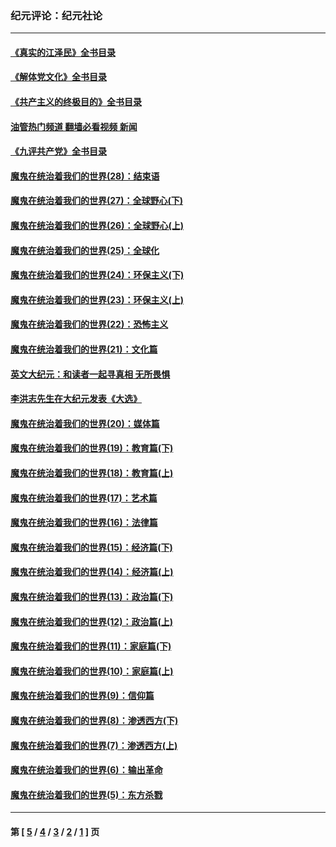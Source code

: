 ### 纪元评论：纪元社论
---
#### [《真实的江泽民》全书目录](../../pages/nsc422/n13721399.md?06230330) 
#### [《解体党文化》全书目录](../../pages/nsc422/n13721157.md?06230330) 
#### [《共产主义的终极目的》全书目录](../../pages/nsc422/n13721048.md?06230330) 
#### [油管热门频道 翻墙必看视频 新闻](ok?06230330)
#### [《九评共产党》全书目录](../../pages/nsc422/n13708085.md?06230330) 
#### [魔鬼在统治着我们的世界(28)：结束语](../../pages/nsc422/n10936246.md?06230330) 
#### [魔鬼在统治着我们的世界(27)：全球野心(下)](../../pages/nsc422/n10928319.md?06230330) 
#### [魔鬼在统治着我们的世界(26)：全球野心(上)](../../pages/nsc422/n10900318.md?06230330) 
#### [魔鬼在统治着我们的世界(25)：全球化](../../pages/nsc422/n10788205.md?06230330) 
#### [魔鬼在统治着我们的世界(24)：环保主义(下)](../../pages/nsc422/n10695307.md?06230330) 
#### [魔鬼在统治着我们的世界(23)：环保主义(上)](../../pages/nsc422/n10688613.md?06230330) 
#### [魔鬼在统治着我们的世界(22)：恐怖主义](../../pages/nsc422/n10614727.md?06230330) 
#### [魔鬼在统治着我们的世界(21)：文化篇](../../pages/nsc422/n10597706.md?06230330) 
#### [英文大纪元：和读者一起寻真相 无所畏惧](../../pages/nsc422/n12542027.md?06230330) 
#### [李洪志先生在大纪元发表《大选》](../../pages/nsc422/n12534746.md?06230330) 
#### [魔鬼在统治着我们的世界(20)：媒体篇](../../pages/nsc422/n10586579.md?06230330) 
#### [魔鬼在统治着我们的世界(19)：教育篇(下)](../../pages/nsc422/n10564808.md?06230330) 
#### [魔鬼在统治着我们的世界(18)：教育篇(上)](../../pages/nsc422/n10526970.md?06230330) 
#### [魔鬼在统治着我们的世界(17)：艺术篇](../../pages/nsc422/n10499093.md?06230330) 
#### [魔鬼在统治着我们的世界(16)：法律篇](../../pages/nsc422/n10485969.md?06230330) 
#### [魔鬼在统治着我们的世界(15)：经济篇(下)](../../pages/nsc422/n10469975.md?06230330) 
#### [魔鬼在统治着我们的世界(14)：经济篇(上)](../../pages/nsc422/n10457370.md?06230330) 
#### [魔鬼在统治着我们的世界(13)：政治篇(下)](../../pages/nsc422/n10448270.md?06230330) 
#### [魔鬼在统治着我们的世界(12)：政治篇(上)](../../pages/nsc422/n10444576.md?06230330) 
#### [魔鬼在统治着我们的世界(11)：家庭篇(下)](../../pages/nsc422/n10440961.md?06230330) 
#### [魔鬼在统治着我们的世界(10)：家庭篇(上)](../../pages/nsc422/n10435448.md?06230330) 
#### [魔鬼在统治着我们的世界(9)：信仰篇](../../pages/nsc422/n10432159.md?06230330) 
#### [魔鬼在统治着我们的世界(8)：渗透西方(下)](../../pages/nsc422/n10429603.md?06230330) 
#### [魔鬼在统治着我们的世界(7)：渗透西方(上)](../../pages/nsc422/n10426013.md?06230330) 
#### [魔鬼在统治着我们的世界(6)：输出革命](../../pages/nsc422/n10421536.md?06230330) 
#### [魔鬼在统治着我们的世界(5)：东方杀戮](../../pages/nsc422/n10417707.md?06230330) 

---
#### 第 [ [5](./5.md?06230330) / [4](./4.md?06230330) / [3](./3.md?06230330) / [2](./2.md?06230330) / [1](./1.md?06230330) ] 页
